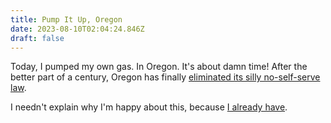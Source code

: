 ```yaml
---
title: Pump It Up, Oregon
date: 2023-08-10T02:04:24.846Z
draft: false
---
```

Today, I pumped my own gas. In Oregon. It's about damn time! After the better part of a century, Oregon has finally [eliminated its silly no-self-serve law](https://apnews.com/article/oregon-gas-pump-station-new-jersey-selfserve-10d7a467ab0fd9c6d15f2cb2769b00ce).

I﻿ needn't explain why I'm happy about this, because [I already have](/posts/2014-01-07-put-that-nozzle-down).